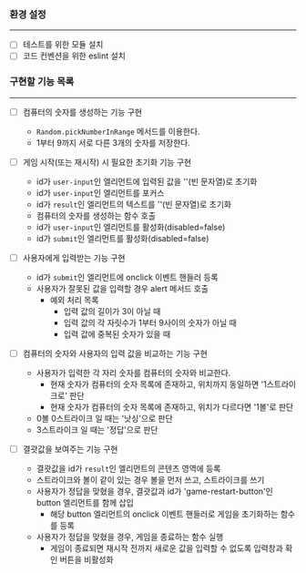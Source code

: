 ### 환경 설정
---
- [ ]  테스트를 위한 모듈 설치
- [ ]  코드 컨벤션을 위한 eslint 설치

### 구현할 기능 목록
---
- [ ]  컴퓨터의 숫자를 생성하는 기능 구현
    - `Random.pickNumberInRange` 메서드를 이용한다.
    - 1부터 9까지 서로 다른 3개의 숫자를 저장한다.

- [ ]  게임 시작(또는 재시작) 시 필요한 초기화 기능 구현
    - id가 `user-input`인 엘리먼트에 입력된 값을 ''(빈 문자열)로 초기화
    - id가 `user-input`인 엘리먼트를 포커스
    - id가 `result`인 엘리먼트의 텍스트를 ''(빈 문자열)로 초기화
    - 컴퓨터의 숫자를 생성하는 함수 호출
    - id가 `user-input`인 엘리먼트를 활성화(disabled=false)
    - id가 `submit`인 엘리먼트를 활성화(disabled=false)


- [ ]  사용자에게 입력받는 기능 구현
    - id가 `submit`인 엘리먼트에 onclick 이벤트 핸들러 등록
    - 사용자가 잘못된 값을 입력할 경우 alert 메서드 호출
        - 예외 처리 목록
            - 입력 값의 길이가 3이 아닐 때
            - 입력 값의 각 자릿수가 1부터 9사이의 숫자가 아닐 때
            - 입력 값에 중복된 숫자가 있을 때

- [ ]  컴퓨터의 숫자와 사용자의 입력 값을 비교하는 기능 구현
    - 사용자가 입력한 각 자리 숫자를 컴퓨터의 숫자와 비교한다.
        - 현재 숫자가 컴퓨터의 숫자 목록에 존재하고, 위치까지 동일하면 '1스트라이크로' 판단
        - 현재 숫자가 컴퓨터의 숫자 목록에 존재하고, 위치가 다르다면 '1볼'로 판단
    - 0볼 0스트라이크 일 때는 '낫싱'으로 판단
    - 3스트라이크 일 때는 '정답'으로 판단

- [ ]  결괏값을 보여주는 기능 구현
    - 결괏값을 id가 `result`인 엘리먼트의 콘텐츠 영역에 등록
    - 스트라이크와 볼이 같이 있는 경우 볼을 먼저 쓰고, 스트라이크를 쓰기
    - 사용자가 정답을 맞혔을 경우, 결괏값과 id가 'game-restart-button'인 button 엘리먼트를 함께 삽입
        - 해당 button 엘리먼트의 onclick 이벤트 핸들러로 게임을 초기화하는 함수를 등록
    - 사용자가 정답을 맞혔을 경우, 게임을 종료하는 함수 실행
        - 게임이 종료되면 재시작 전까지 새로운 값을 입력할 수 없도록 입력창과 확인 버튼을 비활성화
